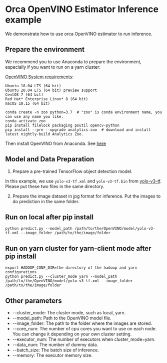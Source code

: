# Orca OpenVINO Estimator Inference example
We demonstrate how to use orca OpenVINO estimator to run inference.

## Prepare the environment

We recommend you to use Anaconda to prepare the environment, especially if you want to run on a yarn cluster:

[OpenVINO System requirements](https://software.intel.com/en-us/openvino-toolkit/documentation/system-requirements):

    Ubuntu 18.04 LTS (64 bit)
    Ubuntu 20.04 LTS (64 bit) preview support
    CentOS 7 (64 bit)
    Red Hat* Enterprise Linux* 8 (64 bit)
    macOS 10.15 (64 bit)

```
conda create -n zoo python=3.7  # "zoo" is conda environment name, you can use any name you like.
conda activate zoo
pip install filelock packaging psutil opencv-python
pip install --pre --upgrade analytics-zoo  # download and install latest nightly-build Analytics Zoo.
```

Then install OpenVINO from Anaconda. See [here](https://docs.openvinotoolkit.org/latest/openvino_docs_install_guides_installing_openvino_conda.html)

## Model and Data Preparation
1. Prepare a pre-trained TensorFlow object detection model.

In this example, we use `yolo-v3-tf.xml` and `yolo-v3-tf.bin` from [yolo-v3-tf](https://github.com/openvinotoolkit/open_model_zoo/tree/master/models/public/yolo-v3-tf). Please put these two files in the same directory.


2. Prepare the image dataset in jpg format for inference. Put the images to do prediction in the same folder.

## Run on local after pip install
```
python predict.py --model_path /path/to/the/OpenVINO/model/yolo-v3-tf.xml --image_folder /path/to/the/image/folder
```

## Run on yarn cluster for yarn-client mode after pip install
```
export HADOOP_CONF_DIR=the directory of the hadoop and yarn configurations
python predict.py --cluster_mode yarn --model_path /path/to/the/OpenVINO/model/yolo-v3-tf.xml --image_folder /path/to/the/image/folder
```

## Other parameters
* --cluster_mode: The cluster mode, such as local, yarn.
* --model_path: Path to the OpenVINO model file.
* --image_folder: The path to the folder where the images are stored.
* --core_num: The number of cpu cores you want to use on each node. You can change it depending on your own cluster setting.
* --executor_num: The number of executors when cluster_mode=yarn.
* --data_num: The number of dummy data.
* --batch_size: The batch size of inference.
* --memory: The executor memory size.

